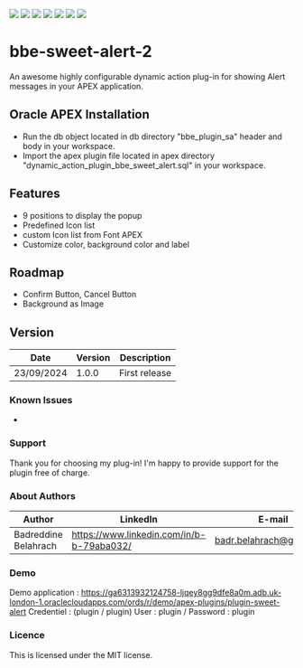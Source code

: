 ![](https://cdn.rawgit.com/Dani3lSun/apex-github-badges/b7e95341/badges/apex-plugin-badge.svg) ![](https://img.shields.io/badge/Plug--In%20Type-Dynamic%20Action-red) ![](https://img.shields.io/badge/APEX-21.*-brightgreen) ![](https://img.shields.io/badge/APEX-22.*-brightgreen) ![](https://img.shields.io/badge/APEX-23.*-brightgreen) ![](https://img.shields.io/badge/APEX-24.*-brightgreen) ![](https://cdn.rawgit.com/Dani3lSun/apex-github-badges/7919f913/badges/apex-love-badge.svg)
# bbe-sweet-alert-2
An awesome highly configurable dynamic action plug-in for showing Alert messages in your APEX application.

## Oracle APEX Installation
* Run the db object located in db directory "bbe_plugin_sa" header and body in your workspace.
* Import the apex plugin file located in apex directory "dynamic_action_plugin_bbe_sweet_alert.sql" in your workspace.

## Features
* 9 positions to display the popup
* Predefined Icon list
* custom Icon list from Font APEX
* Customize color, background color and label

## Roadmap
* Confirm Button, Cancel Button
* Background as Image

## Version
Date | Version | Description |
-------|-------|---------|
23/09/2024 |1.0.0| First release |

### Known Issues
* 

### Support 
Thank you for choosing my plug-in! I'm happy to provide support for the plugin free of charge. 

### About Authors
Author | LinkedIn | E-mail
-------|-------|-------
Badreddine Belahrach | https://www.linkedin.com/in/b-b-79aba032/ | badr.belahrach@gmail.com

### Demo
Demo application :
https://ga6313932124758-ljqey8gg9dfe8a0m.adb.uk-london-1.oraclecloudapps.com/ords/r/demo/apex-plugins/plugin-sweet-alert
Credentiel : (plugin / plugin)
User : plugin / Password : plugin

### Licence 
This is licensed under the MIT license. 